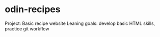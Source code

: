 # odin-recipes
Project: Basic recipe website
Leaning goals: develop basic HTML skills, practice git workflow
